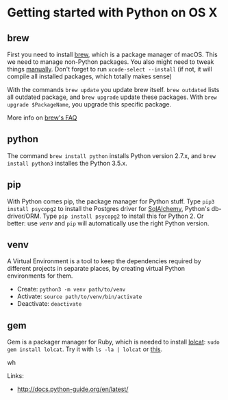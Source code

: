 Getting started with Python on OS X
===================================

brew 
----

First you need to install [brew][], which is a package manager of macOS. This we need to manage non-Python packages. You also might need to tweak things [manually][doingItRight]. Don't forget to run `xcode-select --install` (if not, it will compile all installed packages, which totally makes sense) 

With the commands `brew update` you update brew itself. `brew outdated` lists all outdated package, 
and `brew upgrade` update these packages. With `brew upgrade $PackageName`, you upgrade this 
specific package.

More info on [brew's FAQ][brewFaq]


python
------

The command `brew install python` installs Python version 2.7.x, and `brew install python3` installes the Python 3.5.x.


pip
---

With Python comes pip, the package manager for Python stuff. Type `pip3 install psycopg2` to install the Postgres driver for [SqlAlchemy][], Python's db-driver/ORM. Type `pip install psycopg2` to install this for Python 2. Or better: use *venv* and `pip` will automatically use the right Python version.


venv
----
A Virtual Environment is a tool to keep the dependencies required by different projects in separate places, by creating virtual Python environments for them. 

* Create: `python3 -m venv path/to/venv`
* Activate: `source path/to/venv/bin/activate`
* Deactivate: `deactivate`


gem
---
Gem is a packager manager for Ruby, which is needed to install [lolcat][]: `sudo gem install lolcat`.
Try it with `ls -la | lolcat` or [this](https://gist.github.com/dakull/6615458#osx-users-can-have-fun-too).



[brew]: http://brew.sh
[doingItRight]: http://docs.python-guide.org/en/latest/starting/install/osx/#doing-it-right
[brewFaq]: 
	https://github.com/Homebrew/brew/blob/master/share/doc/homebrew/FAQ.md 
	"Brew's Frequently Asked Questions"
[venv]: https://virtualenv.pypa.io/en/latest/installation/
[SqlAlchemy]:
	https://en.wikipedia.org/wiki/SQLAlchemy
[lolcat]:
    https://github.com/busyloop/lolcat
wh
	
Links:
	
* <http://docs.python-guide.org/en/latest/>

